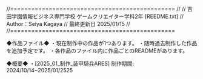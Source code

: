 //===============================================
//
// 吉田学園情報ビジネス専門学校 ゲームクリエイター学科2年 [REEDME.txt]
// Author：Seiya Kagaya
// 最終更新日 2025/01/15
//
//===============================================

◆作品ファイル◆
・現在制作中の作品が1つあります。
・随時過去制作した作品を追加予定です。
・各作品のファイル内に作品ごとのREADMEがあります。

◆概要◆
・[2025_01_制作_装甲騎兵ARES] 制作期間: 2024/10/14~2025/01/2525
